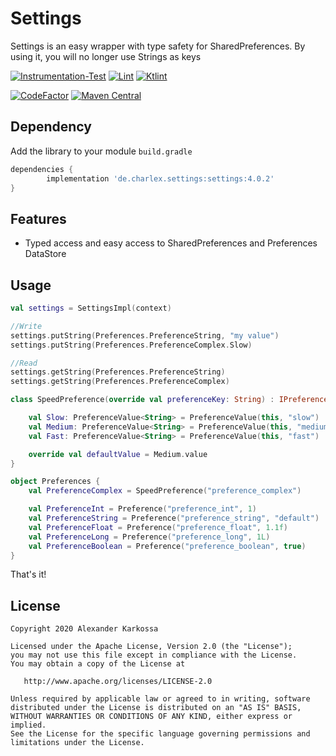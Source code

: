 # Settings
Settings is an easy wrapper with type safety for SharedPreferences. By using it, you will no longer use Strings as keys

<a href="https://github.com/Ch4rl3x/Settings/actions?query=workflow%3AInstrumentation-Test"><img src="https://github.com/Ch4rl3x/Settings/workflows/Instrumentation-Test/badge.svg" alt="Instrumentation-Test"></a>
<a href="https://github.com/Ch4rl3x/Settings/actions?query=workflow%3ALint"><img src="https://github.com/Ch4rl3x/Settings/workflows/Lint/badge.svg" alt="Lint"></a>
<a href="https://github.com/Ch4rl3x/Settings/actions?query=workflow%3AKtlint"><img src="https://github.com/Ch4rl3x/Settings/workflows/Ktlint/badge.svg" alt="Ktlint"></a>

<a href="https://www.codefactor.io/repository/github/ch4rl3x/settings"><img src="https://www.codefactor.io/repository/github/ch4rl3x/settings/badge" alt="CodeFactor" /></a>
<a href="https://repo1.maven.org/maven2/de/charlex/settings/settings/"><img src="https://img.shields.io/maven-central/v/de.charlex.settings/settings" alt="Maven Central" /></a>


## Dependency

Add the library to your module `build.gradle`
```gradle
dependencies {
        implementation 'de.charlex.settings:settings:4.0.2'
}
```

## Features
- Typed access and easy access to SharedPreferences and Preferences DataStore

## Usage

```kotlin
val settings = SettingsImpl(context)

//Write
settings.putString(Preferences.PreferenceString, "my value")
settings.putString(Preferences.PreferenceComplex.Slow)

//Read
settings.getString(Preferences.PreferenceString)
settings.getString(Preferences.PreferenceComplex)
```

```kotlin
class SpeedPreference(override val preferenceKey: String) : IPreference<String> {

    val Slow: PreferenceValue<String> = PreferenceValue(this, "slow")
    val Medium: PreferenceValue<String> = PreferenceValue(this, "medium")
    val Fast: PreferenceValue<String> = PreferenceValue(this, "fast")

    override val defaultValue = Medium.value
}
```

```kotlin
object Preferences {
    val PreferenceComplex = SpeedPreference("preference_complex")

    val PreferenceInt = Preference("preference_int", 1)
    val PreferenceString = Preference("preference_string", "default")
    val PreferenceFloat = Preference("preference_float", 1.1f)
    val PreferenceLong = Preference("preference_long", 1L)
    val PreferenceBoolean = Preference("preference_boolean", true)
}
```

That's it!

License
--------

    Copyright 2020 Alexander Karkossa

    Licensed under the Apache License, Version 2.0 (the "License");
    you may not use this file except in compliance with the License.
    You may obtain a copy of the License at

       http://www.apache.org/licenses/LICENSE-2.0

    Unless required by applicable law or agreed to in writing, software
    distributed under the License is distributed on an "AS IS" BASIS,
    WITHOUT WARRANTIES OR CONDITIONS OF ANY KIND, either express or implied.
    See the License for the specific language governing permissions and
    limitations under the License.
